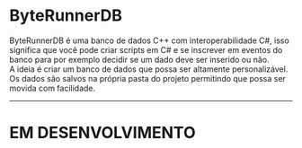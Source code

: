 # ByteRunnerDB

ByteRunnerDB é uma banco de dados C++ com interoperabilidade C#, isso significa que você pode criar scripts em C# e se inscrever em eventos do banco para por exemplo decidir se um dado deve ser inserido ou não.  
A ideia é criar um banco de dados que possa ser altamente personalizável.  
Os dados são salvos na própria pasta do projeto permitindo que possa ser movida com facilidade.


***

# EM DESENVOLVIMENTO
